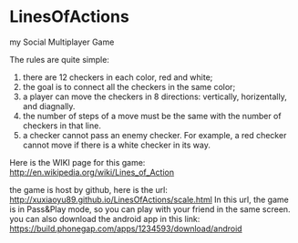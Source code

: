 # LinesOfActions
my Social Multiplayer Game 

The rules are quite simple:
1. there are 12 checkers in each color, red and white;
2. the goal is to connect all the checkers in the same color;
3. a player can move the checkers in 8 directions: vertically, horizentally, and diagnally.
4. the number of steps of a move must be the same with the number of checkers in that line.
5. a checker cannot pass an enemy checker. For example, a red checker cannot move if there is a white checker in its way.

Here is the WIKI page for this game: http://en.wikipedia.org/wiki/Lines_of_Action

the game is host by github, here is the url:
http://xuxiaoyu89.github.io/LinesOfActions/scale.html
In this url, the game is in Pass&Play mode, so you can play with your friend in the same screen.
you can also download the android app in this link: https://build.phonegap.com/apps/1234593/download/android
